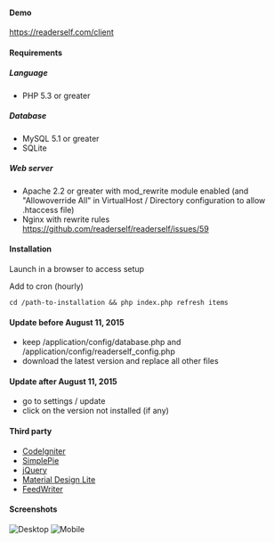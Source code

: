 #### Demo

https://readerself.com/client

#### Requirements

##### Language
* PHP 5.3 or greater

##### Database
* MySQL 5.1 or greater
* SQLite

##### Web server
* Apache 2.2 or greater with mod_rewrite module enabled (and "Allowoverride All" in VirtualHost / Directory configuration to allow .htaccess file)
* Nginx with rewrite rules https://github.com/readerself/readerself/issues/59

#### Installation

Launch in a browser to access setup

Add to cron (hourly)
```text
cd /path-to-installation && php index.php refresh items
```

#### Update before August 11, 2015
* keep /application/config/database.php and /application/config/readerself_config.php
* download the latest version and replace all other files

#### Update after August 11, 2015
* go to settings / update
* click on the version not installed (if any)

#### Third party

* [CodeIgniter](http://ellislab.com/codeigniter/)
* [SimplePie](http://simplepie.org)
* [jQuery](http://jquery.com/)
* [Material Design Lite](http://www.getmdl.io/)
* [FeedWriter](https://github.com/ajaxray/FeedWriter)

#### Screenshots

![Desktop](https://readerself.com/medias/home.png)
![Mobile](https://readerself.com/medias/moto-g-2014.png)
